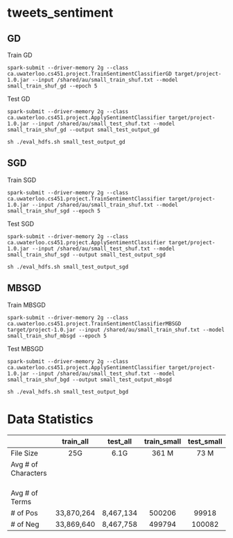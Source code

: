 # tweets_sentiment

## GD

Train GD
```
spark-submit --driver-memory 2g --class ca.uwaterloo.cs451.project.TrainSentimentClassifierGD target/project-1.0.jar --input /shared/au/small_train_shuf.txt --model small_train_shuf_gd --epoch 5
```
Test GD
```
spark-submit --driver-memory 2g --class ca.uwaterloo.cs451.project.ApplySentimentClassifier target/project-1.0.jar --input /shared/au/small_test_shuf.txt --model small_train_shuf_gd --output small_test_output_gd

sh ./eval_hdfs.sh small_test_output_gd
 ```
 
## SGD 

Train SGD
```
spark-submit --driver-memory 2g --class ca.uwaterloo.cs451.project.TrainSentimentClassifier target/project-1.0.jar --input /shared/au/small_train_shuf.txt --model small_train_shuf_sgd --epoch 5
```

Test SGD
```
spark-submit --driver-memory 2g --class ca.uwaterloo.cs451.project.ApplySentimentClassifier target/project-1.0.jar --input /shared/au/small_test_shuf.txt --model small_train_shuf_sgd --output small_test_output_sgd

sh ./eval_hdfs.sh small_test_output_sgd
```
 
 ## MBSGD
 
 Train MBSGD
```
spark-submit --driver-memory 2g --class ca.uwaterloo.cs451.project.TrainSentimentClassifierMBSGD target/project-1.0.jar --input /shared/au/small_train_shuf.txt --model small_train_shuf_mbsgd --epoch 5
```
Test MBSGD
```
spark-submit --driver-memory 2g --class ca.uwaterloo.cs451.project.ApplySentimentClassifier target/project-1.0.jar --input /shared/au/small_test_shuf.txt --model small_train_shuf_bgd --output small_test_output_mbsgd 

sh ./eval_hdfs.sh small_test_output_bgd
 ```


# Data Statistics

|         | train_all           | test_all  | train_small           | test_small  |
| ------------- |:-------------:|:-----:|:-----:|:-----:|
| File Size      | 25G | 6.1G | 361 M| 73 M|
| Avg \# of Characters     |  |  | | |
| Avg \# of Terms     |  |  | | |
| \# of Pos       | 33,870,264 | 8,467,134 | 500206 | 99918 |
| \# of Neg      | 33,869,640   |   8,467,758 | 499794 | 100082 |
